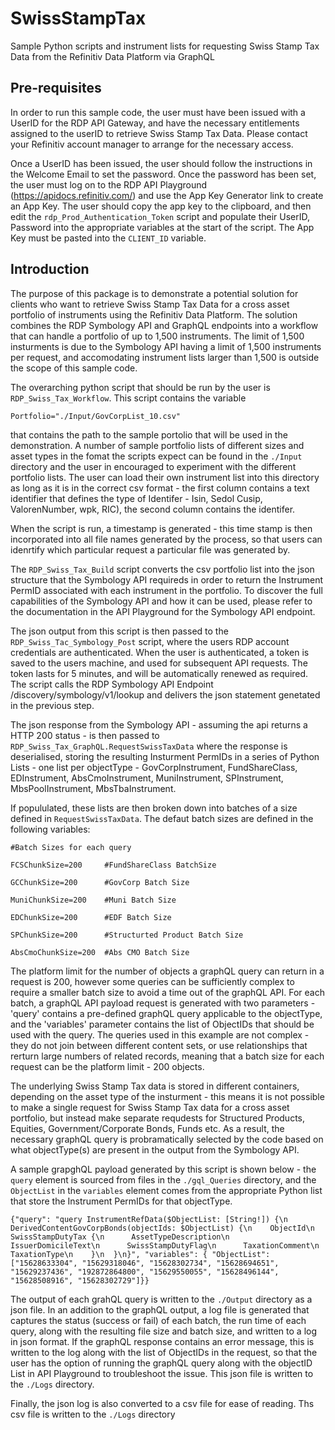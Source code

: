 # SwissStampTax
Sample Python scripts and instrument lists for requesting Swiss Stamp Tax Data from the Refinitiv Data Platform via GraphQL

## **Pre-requisites**
In order to run this sample code, the user must have been issued with a UserID for the RDP API Gateway, and have the necessary entitlements assigned to the userID to retrieve Swiss Stamp Tax Data. Please contact your Refinitiv account manager to arrange for the necessary access.

Once a UserID has been issued, the user should follow the instructions in the Welcome Email to set the password. Once the password has been set, the user must log on to the RDP API Playground (https://apidocs.refinitiv.com/) and use the App Key Generator link to create an App Key. The user should copy the app key to the clipboard, and then edit the `rdp_Prod_Authentication_Token` script and populate their UserID, Password into the appropriate variables at the start of the script. The App Key must be pasted into the `CLIENT_ID` variable.

## **Introduction**
The purpose of this package is to demonstrate a potential solution for clients who want to retrieve Swiss Stamp Tax Data for a cross asset portfolio of instruments using the Refinitiv Data Platform. The solution combines the RDP Symbology API and GraphQL endpoints into a workflow that can handle a portfolio of up to 1,500 instruments. The limit of 1,500 insturments is due to the Symbology API having a limit of 1,500 instruments per request, and accomodating instrument lists larger than 1,500 is outside the scope of this sample code.

The overarching python script that should be run by the user is `RDP_Swiss_Tax_Workflow`. This script contains the variable

`Portfolio="./Input/GovCorpList_10.csv"`

that contains the path to the sample portolio that will be used in the demonstration. A number of sample portfolio lists of different sizes and asset types in the fomat the scripts expect can be found in the `./Input` directory and the user in encouraged to experiment with the different portfolio lists. The user can load their own instrument list into this directory as long as it is in the correct csv format - the first column contains a text identifier that defines the type of Identifer - Isin, Sedol Cusip, ValorenNumber, wpk, RIC), the second column contains the identifer.

When the script is run, a timestamp is generated - this time stamp is then incorporated into all file names generated by the process, so that users can idenrtify which particular request a particular file was generated by.

The `RDP_Swiss_Tax_Build` script converts the csv portfolio list into the json structure that the Symbology API requireds in order to return the Instrument PermID associated with each instrument in the portfolio. To discover the full capabilities of the Symbology API and how it can be used, please refer to the documentation in the API Playground for the Symbology API endpoint.

The json output from this script is then passed to the `RDP_Swiss_Tac_Symbology_Post` script, where the users RDP account credentials are authenticated. When the user is authenticated, a token is saved to the users machine, and used for subsequent API requests. The token lasts for 5 minutes, and will be automatically renewed as required. The script calls the RDP Symbology API Endpoint /discovery/symbology/v1/lookup and delivers the json statement genetated in the previous step. 

The json response from the Symbology API - assuming the api returns a HTTP 200 status - is then passed to `RDP_Swiss_Tax_GraphQL.RequestSwissTaxData` where the response is deserialised, storing the resulting Insturment PermIDs in a series of Python Lists - one list per objectType - GovCorpInstrument, FundShareClass, EDInstrument, AbsCmoInstrument, MuniInstrument, SPInstrument, MbsPoolInstrument, MbsTbaInstrument.

If popululated, these lists are then broken down into batches of a size defined in `RequestSwissTaxData`. The defaut batch sizes are defined in the following variables:

`#Batch Sizes for each query`

`FCSChunkSize=200     #FundShareClass BatchSize`

`GCChunkSize=200      #GovCorp Batch Size`

`MuniChunkSize=200    #Muni Batch Size`

`EDChunkSize=200      #EDF Batch Size`

`SPChunkSize=200      #Structurted Product Batch Size`

`AbsCmoChunkSize=200  #Abs CMO Batch Size`

The platform limit for the number of objects a graphQL query can return in a request is 200, however some queries can be sufficiently complex to require a smaller batch size to avoid a time out of the graphQL API. For each batch, a graphQL API payload request is generated with two parameters - 'query' contains a pre-defined graphQL query applicable to the objectType, and the 'variables' parameter contains the list of ObjectIDs that should be used with the query. The queries used in this example are not complex - they do not join between different content sets, or use relationships that rerturn large numbers of related records, meaning that a batch size for each request can be the platform limit - 200 objects.

The underlying Swiss Stamp Tax data is stored in different containers, depending on the asset type of the insturment - this means it is not possible to make a single request for Swiss Stamp Tax data for a cross asset portfolio, but instead make separate requdests for Structured Products, Equities, Government/Corporate Bonds, Funds etc. As a result, the necessary graphQL query is probramatically selected by the code based on what objectType(s) are present in the output from the Symbology API.

A sample grapghQL payload generated by this script is shown below - the `query` element is sourced from files in the `./gql_Queries` directory, and the `ObjectList` in the `variables` element comes from the appropriate Python list that store the Instrument PermIDs for that objectType.

`{"query": "query InstrumentRefData($ObjectList: [String!]) {\n  DerivedContentGovCorpBonds(objectIds: $ObjectList) {\n    ObjectId\n    SwissStampDutyTax {\n      AssetTypeDescription\n      IssuerDomicileText\n      SwissStampDutyFlag\n      TaxationComment\n      TaxationType\n    }\n  }\n}", "variables": {
       "ObjectList": ["15628633304", "15629318046", "15628302734", "15628694651", "15629237436", "192872864800", "15629550055", "15628496144", "15628508916", "15628302729"]}}`

The output of each grahQL query is written to the `./Output` directory as a json file. In an addition to the graphQL output, a log file is generated that captures the status (success or fail) of each batch, the run time of each query, along with the resulting file size and batch size, and written to a log in json format. If the graphQL response contains an error message, this is written to the log along with the list of ObjectIDs in the request, so that the user has the option of running the graphQL query along with the objectID List in API Playground to troubleshoot the issue. This json file is written to the `./Logs` directory.

Finally, the json log is also converted to a csv file for ease of reading. Ths csv file is written to the `./Logs` directory




